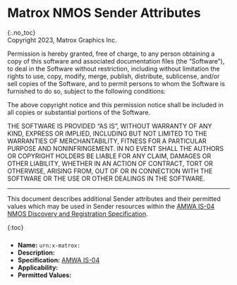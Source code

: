 # Matrox NMOS Sender Attributes
{:.no_toc}  
Copyright 2023, Matrox Graphics Inc.

Permission is hereby granted, free of charge, to any person obtaining a copy of this software and associated documentation files (the “Software”), to deal in the Software without restriction, including without limitation the rights to use, copy, modify, merge, publish, distribute, sublicense, and/or sell copies of the Software, and to permit persons to whom the Software is furnished to do so, subject to the following conditions:

The above copyright notice and this permission notice shall be included in all copies or substantial portions of the Software.

THE SOFTWARE IS PROVIDED “AS IS”, WITHOUT WARRANTY OF ANY KIND, EXPRESS OR IMPLIED, INCLUDING BUT NOT LIMITED TO THE WARRANTIES OF MERCHANTABILITY, FITNESS FOR A PARTICULAR PURPOSE AND NONINFRINGEMENT. IN NO EVENT SHALL THE AUTHORS OR COPYRIGHT HOLDERS BE LIABLE FOR ANY CLAIM, DAMAGES OR OTHER LIABILITY, WHETHER IN AN ACTION OF CONTRACT, TORT OR OTHERWISE, ARISING FROM, OUT OF OR IN CONNECTION WITH THE SOFTWARE OR THE USE OR OTHER DEALINGS IN THE SOFTWARE.
  
---
  
This document describes additional Sender attributes and their permitted values which may be used in Sender resources within the [AMWA IS-04 NMOS Discovery and Registration Specification](https://specs.amwa.tv/is-04).

{:toc}

### 
- **Name:** `urn:x-matrox:`
- **Description:** 
- **Specification:** [AMWA IS-04](https://specs.amwa.tv/IS-04/v1.3)
- **Applicability:** 
- **Permitted Values:**


